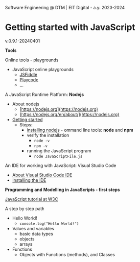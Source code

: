 Software Engineering @ DTM | EIT Digital - a.y. 2023-2024 

# Getting started with JavaScript

v.0.9.1-20240401

**Tools**

Online tools - playgrounds

- JavaScript online playgrounds
	- [JSFiddle](https://jsfiddle.net/)
	- [Playcode](https://playcode.io/javascript-online)
	- ...  

A JavaScript Runtime Platform: **Nodejs**

- About nodejs
 	- [https://nodejs.org](https://nodejs.org)
 	- [https://nodejs.org/en/about/](https://nodejs.org)
- [Getting started](https://www.pluralsight.com/guides/getting-started-with-nodejs)
   - Steps:
 		- [installing nodejs](https://nodejs.org/it/download) - ommand line tools: **node** and **npm**
		- verify the installation
			- `node -v`
			- `npm -v` 		
		- running the JavaScript program
			- `node JavaScriptFile.js`

An IDE for working with JavaScript: Visual Studio Code

- [About Visual Studio Code IDE](https://code.visualstudio.com)
- [Installing the IDE](https://code.visualstudio.com/Download)


**Programming and Modelling in JavaScripts - first steps**

[JavaScript tutorial at W3C](https://www.w3schools.com/js/)




A step by step path

- Hello World! 
	- `console.log("Hello World!")`
- Values and variables
	- basic data types 
	- objects
	- arrays
- Functions
	- Objects with Functions (methods), and Classes

